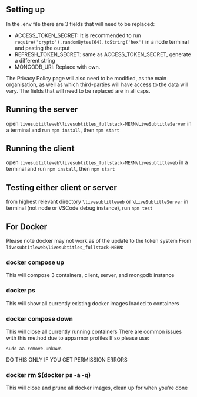 ## Setting up
In the .env file there are 3 fields that will need to be replaced:

- ACCESS_TOKEN_SECRET: It is recommended to run `require('crypto').randomBytes(64).toString('hex')` in a node terminal and pasting the output 
- REFRESH_TOKEN_SECRET: same as ACCESS_TOKEN_SECRET, generate a different string
- MONGODB_URI: Replace with own.

The Privacy Policy page will also need to be modified, as the main organisation, as well as which third-parties will have access to the data will vary.
The fields that will need to be replaced are in all caps.

## Running the server
open `livesubtitleweb\livesubtitles_fullstack-MERN\LiveSubtitleServer` in a terminal and run `npm install`, then `npm start`

## Running the client
open `livesubtitleweb\livesubtitles_fullstack-MERN\livesubtitleweb` in a terminal and run `npm install`, then `npm start`

## Testing either client or server
from highest relevant directory `\livesubtitleweb` or `\LiveSubtitleServer` in terminal (not node or VSCode debug instance), run `npm test`

## For Docker
Please note docker may not work as of the update to the token system
From `livesubtitleweb\livesubtitles_fullstack-MERN`:
### docker compose up
This will compose 3 containers, client, server, and mongodb instance
### docker ps
This will show all currently existing docker images loaded to containers
### docker compose down
This will close all currently running containers
There are common issues with this method due to apparmor profiles
If so please use: 
```
sudo aa-remove-unkown
```
DO THIS ONLY IF YOU GET PERMISSION ERRORS
### docker rm $(docker ps -a -q)
This will close and prune all docker images, clean up for when you're done
